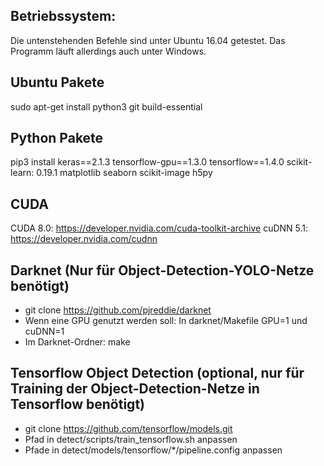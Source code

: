 Betriebssystem:
---
Die untenstehenden Befehle sind unter Ubuntu 16.04 getestet. Das Programm läuft allerdings auch unter Windows.

Ubuntu Pakete
---
sudo apt-get install python3 git build-essential

Python Pakete
---
pip3 install keras==2.1.3 tensorflow-gpu==1.3.0 tensorflow==1.4.0 scikit-learn: 0.19.1 matplotlib seaborn scikit-image h5py

CUDA
---
CUDA 8.0: https://developer.nvidia.com/cuda-toolkit-archive
cuDNN 5.1: https://developer.nvidia.com/cudnn

Darknet (Nur für Object-Detection-YOLO-Netze benötigt)
---
- git clone https://github.com/pjreddie/darknet
- Wenn eine GPU genutzt werden soll: In darknet/Makefile GPU=1 und cuDNN=1
- Im Darknet-Ordner: make


Tensorflow Object Detection (optional, nur für Training der  Object-Detection-Netze in Tensorflow benötigt)
---
- git clone https://github.com/tensorflow/models.git
- Pfad in detect/scripts/train_tensorflow.sh anpassen
- Pfade in detect/models/tensorflow/*/pipeline.config anpassen